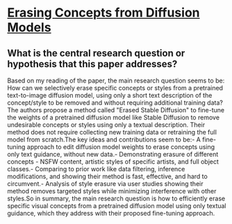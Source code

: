 # [Erasing Concepts from Diffusion Models](https://arxiv.org/abs/2303.07345)

## What is the central research question or hypothesis that this paper addresses?

Based on my reading of the paper, the main research question seems to be: How can we selectively erase specific concepts or styles from a pretrained text-to-image diffusion model, using only a short text description of the concept/style to be removed and without requiring additional training data?The authors propose a method called "Erased Stable Diffusion" to fine-tune the weights of a pretrained diffusion model like Stable Diffusion to remove undesirable concepts or styles using only a textual description. Their method does not require collecting new training data or retraining the full model from scratch.The key ideas and contributions seem to be:- A fine-tuning approach to edit diffusion model weights to erase concepts using only text guidance, without new data.- Demonstrating erasure of different concepts - NSFW content, artistic styles of specific artists, and full object classes.- Comparing to prior work like data filtering, inference modifications, and showing their method is fast, effective, and hard to circumvent.- Analysis of style erasure via user studies showing their method removes targeted styles while minimizing interference with other styles.So in summary, the main research question is how to efficiently erase specific visual concepts from a pretrained diffusion model using only textual guidance, which they address with their proposed fine-tuning approach.

